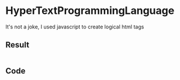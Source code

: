 # HyperTextProgrammingLanguage
It's not a joke, I used javascript to create logical html tags

## Result
<img href="/imgs/result.png">

## Code
<img href="/imgs/code.png">
